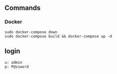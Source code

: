 ## Commands 

### Docker
```
sudo docker-compose down
sudo docker-compose build && docker-compose up -d
```

## login
```
u: admin
p: P@ssword
```
